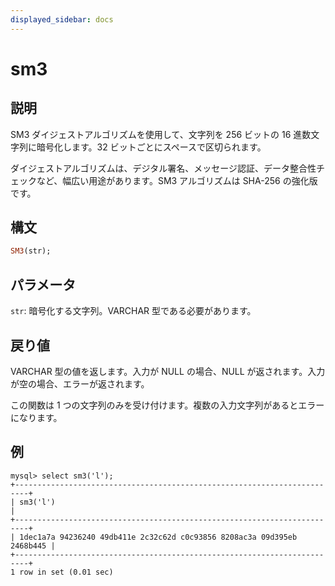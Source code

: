 ```yaml
---
displayed_sidebar: docs
---
```


# sm3

## 説明

SM3 ダイジェストアルゴリズムを使用して、文字列を 256 ビットの 16 進数文字列に暗号化します。32 ビットごとにスペースで区切られます。

ダイジェストアルゴリズムは、デジタル署名、メッセージ認証、データ整合性チェックなど、幅広い用途があります。SM3 アルゴリズムは SHA-256 の強化版です。

## 構文

```Haskell
SM3(str);
```

## パラメータ

`str`: 暗号化する文字列。VARCHAR 型である必要があります。

## 戻り値

VARCHAR 型の値を返します。入力が NULL の場合、NULL が返されます。入力が空の場合、エラーが返されます。

この関数は 1 つの文字列のみを受け付けます。複数の入力文字列があるとエラーになります。

## 例

```Plain Text
mysql> select sm3('l');
+-------------------------------------------------------------------------+
| sm3('l')                                                                |
+-------------------------------------------------------------------------+
| 1dec1a7a 94236240 49db411e 2c32c62d c0c93856 8208ac3a 09d395eb 2468b445 |
+-------------------------------------------------------------------------+
1 row in set (0.01 sec)
```